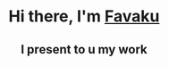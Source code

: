 <h1 align="center">Hi there, I'm <a href="https://github.com/FaVaKu" target="_blank">Favaku</a> 
<h2 align="center"> I present to u my work 
